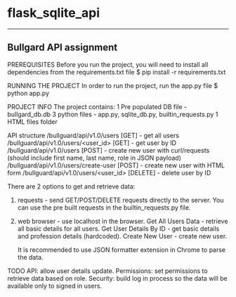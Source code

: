 # flask_sqlite_api
-------------------------
Bullgard API assignment
-------------------------

PREREQUISITES
Before you run the project, you will need to install all dependencies from the requirements.txt file
$ pip install -r requirements.txt

RUNNING THE PROJECT
In order to run the project, run the app.py file
$ python app.py

PROJECT INFO
The project contains:
1 Pre populated DB file - bullgard_db.db
3 python files - app.py, sqlite_db.py, builtin_requests.py
1 HTML files folder

API structure
/bullguard/api/v1.0/users [GET] - get all users
/bullguard/api/v1.0/users/<user_id> [GET] - get user by ID
/bullguard/api/v1.0/users [POST] - create new user with curl/requests (should include first name, last name, role in JSON payload)
/bullguard/api/v1.0/users/create-user [POST] - create new user with HTML form
/bullguard/api/v1.0/users/<user_id> [DELETE] - delete user by ID


There are 2 options to get and retrieve data:
1. requests - send GET/POST/DELETE requests directly to the server.
   You can use the pre built requests in the builtin_requests.py file.
2. web browser - use localhost in the browser.
   Get All Users Data - retrieve all basic details for all users.
   Get User Details By ID - get basic details and profession details (hardcoded).
   Create New User - create new user.

   It is recommended to use JSON formatter extension in Chrome to parse the data.

TODO
API: allow user details update.
Permissions: set permissions to retrieve data based on role.
Security: build log in process so the data will be available only to signed in users.
